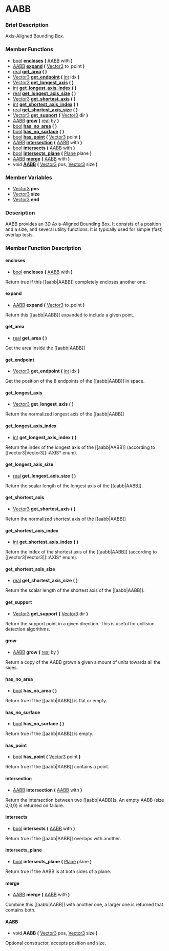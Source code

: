#  AABB  

###  Brief Description  
Axis-Aligned Bounding Box.

###  Member Functions 
  * [bool](class_bool)  **[encloses](#encloses)**  **(** [AABB](class_aabb) with  **)**
  * [AABB](class_aabb)  **[expand](#expand)**  **(** [Vector3](class_vector3) to_point  **)**
  * [real](class_real)  **[get_area](#get_area)**  **(** **)**
  * [Vector3](class_vector3)  **[get_endpoint](#get_endpoint)**  **(** [int](class_int) idx  **)**
  * [Vector3](class_vector3)  **[get_longest_axis](#get_longest_axis)**  **(** **)**
  * [int](class_int)  **[get_longest_axis_index](#get_longest_axis_index)**  **(** **)**
  * [real](class_real)  **[get_longest_axis_size](#get_longest_axis_size)**  **(** **)**
  * [Vector3](class_vector3)  **[get_shortest_axis](#get_shortest_axis)**  **(** **)**
  * [int](class_int)  **[get_shortest_axis_index](#get_shortest_axis_index)**  **(** **)**
  * [real](class_real)  **[get_shortest_axis_size](#get_shortest_axis_size)**  **(** **)**
  * [Vector3](class_vector3)  **[get_support](#get_support)**  **(** [Vector3](class_vector3) dir  **)**
  * [AABB](class_aabb)  **[grow](#grow)**  **(** [real](class_real) by  **)**
  * [bool](class_bool)  **[has_no_area](#has_no_area)**  **(** **)**
  * [bool](class_bool)  **[has_no_surface](#has_no_surface)**  **(** **)**
  * [bool](class_bool)  **[has_point](#has_point)**  **(** [Vector3](class_vector3) point  **)**
  * [AABB](class_aabb)  **[intersection](#intersection)**  **(** [AABB](class_aabb) with  **)**
  * [bool](class_bool)  **[intersects](#intersects)**  **(** [AABB](class_aabb) with  **)**
  * [bool](class_bool)  **[intersects_plane](#intersects_plane)**  **(** [Plane](class_plane) plane  **)**
  * [AABB](class_aabb)  **[merge](#merge)**  **(** [AABB](class_aabb) with  **)**
  * void  **[AABB](#AABB)**  **(** [Vector3](class_vector3) pos, [Vector3](class_vector3) size  **)**

###  Member Variables  
  * [Vector3](class_vector3) **pos**
  * [Vector3](class_vector3) **size**
  * [Vector3](class_vector3) **end**

###  Description  
AABB provides an 3D Axis-Aligned Bounding Box. It consists of a
	position and a size, and several utility functions. It is typically
	used for simple (fast) overlap tests.

###  Member Function Description  

#### <a name="encloses">encloses</a>
  * [bool](class_bool)  **encloses**  **(** [AABB](class_aabb) with  **)**

Return true if this [[aabb|AABB]] completely encloses another
			one.

#### <a name="expand">expand</a>
  * [AABB](class_aabb)  **expand**  **(** [Vector3](class_vector3) to_point  **)**

Return this [[aabb|AABB]] expanded to include a given
			point.

#### <a name="get_area">get_area</a>
  * [real](class_real)  **get_area**  **(** **)**

Get the area inside the [[aabb|AABB]]

#### <a name="get_endpoint">get_endpoint</a>
  * [Vector3](class_vector3)  **get_endpoint**  **(** [int](class_int) idx  **)**

Get the position of the 8 endpoints of the [[aabb|AABB]] in space.

#### <a name="get_longest_axis">get_longest_axis</a>
  * [Vector3](class_vector3)  **get_longest_axis**  **(** **)**

Return the normalized longest axis of the [[aabb|AABB]]

#### <a name="get_longest_axis_index">get_longest_axis_index</a>
  * [int](class_int)  **get_longest_axis_index**  **(** **)**

Return the index of the longest axis of the [[aabb|AABB]]
			(according to [[vector3|Vector3]]::AXIS* enum).

#### <a name="get_longest_axis_size">get_longest_axis_size</a>
  * [real](class_real)  **get_longest_axis_size**  **(** **)**

Return the scalar length of the longest axis of the
			[[aabb|AABB]].

#### <a name="get_shortest_axis">get_shortest_axis</a>
  * [Vector3](class_vector3)  **get_shortest_axis**  **(** **)**

Return the normalized shortest axis of the [[aabb|AABB]]

#### <a name="get_shortest_axis_index">get_shortest_axis_index</a>
  * [int](class_int)  **get_shortest_axis_index**  **(** **)**

Return the index of the shortest axis of the [[aabb|AABB]]
			(according to [[vector3|Vector3]]::AXIS* enum).

#### <a name="get_shortest_axis_size">get_shortest_axis_size</a>
  * [real](class_real)  **get_shortest_axis_size**  **(** **)**

Return the scalar length of the shortest axis of the
			[[aabb|AABB]].

#### <a name="get_support">get_support</a>
  * [Vector3](class_vector3)  **get_support**  **(** [Vector3](class_vector3) dir  **)**

Return the support point in a given direction. This
			is useful for collision detection algorithms.

#### <a name="grow">grow</a>
  * [AABB](class_aabb)  **grow**  **(** [real](class_real) by  **)**

Return a copy of the AABB grown a given a mount of
			units towards all the sides.

#### <a name="has_no_area">has_no_area</a>
  * [bool](class_bool)  **has_no_area**  **(** **)**

Return true if the [[aabb|AABB]] is flat or empty.

#### <a name="has_no_surface">has_no_surface</a>
  * [bool](class_bool)  **has_no_surface**  **(** **)**

Return true if the [[aabb|AABB]] is empty.

#### <a name="has_point">has_point</a>
  * [bool](class_bool)  **has_point**  **(** [Vector3](class_vector3) point  **)**

Return true if the [[aabb|AABB]] contains a point.

#### <a name="intersection">intersection</a>
  * [AABB](class_aabb)  **intersection**  **(** [AABB](class_aabb) with  **)**

Return the intersection between two [[aabb|AABB]]s. An
			empty AABB (size 0,0,0) is returned on failure.

#### <a name="intersects">intersects</a>
  * [bool](class_bool)  **intersects**  **(** [AABB](class_aabb) with  **)**

Return true if the [[aabb|AABB]] overlaps with another.

#### <a name="intersects_plane">intersects_plane</a>
  * [bool](class_bool)  **intersects_plane**  **(** [Plane](class_plane) plane  **)**

Return true if the AABB is at both sides of a plane.

#### <a name="merge">merge</a>
  * [AABB](class_aabb)  **merge**  **(** [AABB](class_aabb) with  **)**

Combine this [[aabb|AABB]] with another one, a larger one
			is returned that contains both.

#### <a name="AABB">AABB</a>
  * void  **AABB**  **(** [Vector3](class_vector3) pos, [Vector3](class_vector3) size  **)**

Optional constructor, accepts position and size.
